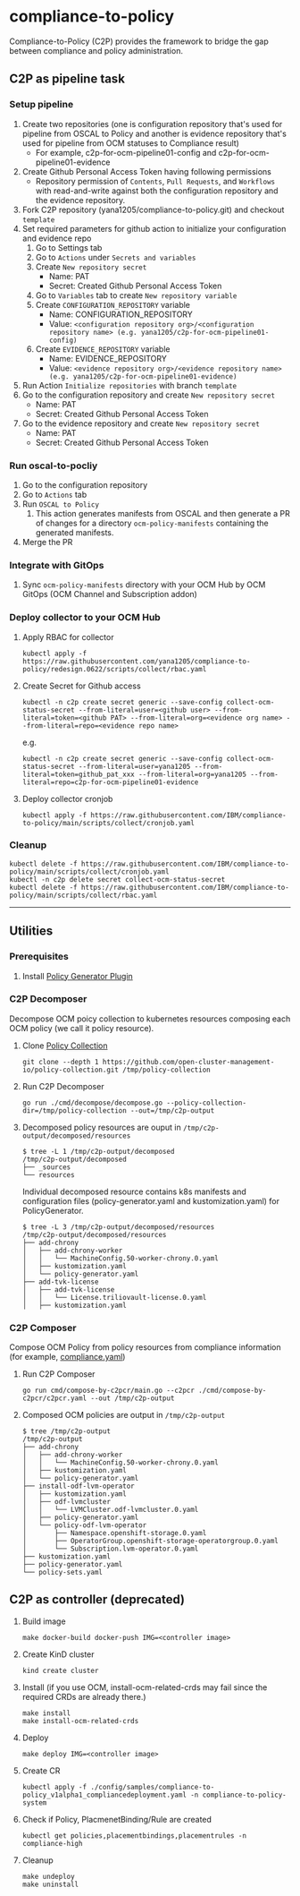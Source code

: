 # compliance-to-policy
Compliance-to-Policy (C2P) provides the framework to bridge the gap between compliance and policy administration.

## C2P as pipeline task
### Setup pipeline
1. Create two repositories (one is configuration repository that's used for pipeline from OSCAL to Policy and another is evidence repository that's used for pipeline from OCM statuses to Compliance result)
    - For example, c2p-for-ocm-pipeline01-config and c2p-for-ocm-pipeline01-evidence
1. Create Github Personal Access Token having following permissions
    - Repository permission of `Contents`, `Pull Requests`, and `Workflows` with read-and-write against both the configuration repository and the evidence repository.
1. Fork C2P repository (yana1205/compliance-to-policy.git) and checkout `template`
1. Set required parameters for github action to initialize your configuration and evidence repo
    1. Go to Settings tab
    1. Go to `Actions` under `Secrets and variables`
    1. Create `New repository secret`
        - Name: PAT
        - Secret: Created Github Personal Access Token  
    1. Go to `Variables` tab to create `New repository variable`
    1. Create `CONFIGURATION_REPOSITORY` variable
        - Name: CONFIGURATION_REPOSITORY
        - Value: `<configuration repository org>/<configuration repository name> (e.g. yana1205/c2p-for-ocm-pipeline01-config)`
    1. Create `EVIDENCE_REPOSITORY` variable
        - Name: EVIDENCE_REPOSITORY
        - Value: `<evidence repository org>/<evidence repository name> (e.g. yana1205/c2p-for-ocm-pipeline01-evidence)`
1. Run Action `Initialize repositories` with branch `template`
1. Go to the configuration repository and create `New repository secret`
    - Name: PAT
    - Secret: Created Github Personal Access Token
1. Go to the evidence repository and create `New repository secret`
    - Name: PAT
    - Secret: Created Github Personal Access Token

### Run oscal-to-pocliy
1. Go to the configuration repository
1. Go to `Actions` tab
1. Run `OSCAL to Policy`
    1. This action generates manifests from OSCAL and then generate a PR of changes for a directory `ocm-policy-manifests` containing the generated manifests.
1. Merge the PR

### Integrate with GitOps
1. Sync `ocm-policy-manifests` directory with your OCM Hub by OCM GitOps (OCM Channel and Subscription addon)

### Deploy collector to your OCM Hub
1. Apply RBAC for collector
    ```
    kubectl apply -f https://raw.githubusercontent.com/yana1205/compliance-to-policy/redesign.0622/scripts/collect/rbac.yaml
    ```
1. Create Secret for Github access
    ```
    kubectl -n c2p create secret generic --save-config collect-ocm-status-secret --from-literal=user=<github user> --from-literal=token=<github PAT> --from-literal=org=<evidence org name> --from-literal=repo=<evidence repo name>
    ```
    e.g.
    ```
    kubectl -n c2p create secret generic --save-config collect-ocm-status-secret --from-literal=user=yana1205 --from-literal=token=github_pat_xxx --from-literal=org=yana1205 --from-literal=repo=c2p-for-ocm-pipeline01-evidence
    ```
1. Deploy collector cronjob
    ```
    kubectl apply -f https://raw.githubusercontent.com/IBM/compliance-to-policy/main/scripts/collect/cronjob.yaml
    ```

### Cleanup
```
kubectl delete -f https://raw.githubusercontent.com/IBM/compliance-to-policy/main/scripts/collect/cronjob.yaml
kubectl -n c2p delete secret collect-ocm-status-secret 
kubectl delete -f https://raw.githubusercontent.com/IBM/compliance-to-policy/main/scripts/collect/rbac.yaml
```

---
## Utilities
### Prerequisites
1. Install [Policy Generator Plugin](https://github.com/open-cluster-management-io/policy-generator-plugin#as-a-kustomize-plugin)

### C2P Decomposer
Decompose OCM poicy collection to kubernetes resources composing each OCM policy (we call it policy resource).

1. Clone [Policy Collection](https://github.com/open-cluster-management-io/policy-collection)
    ```
    git clone --depth 1 https://github.com/open-cluster-management-io/policy-collection.git /tmp/policy-collection
    ```
1. Run C2P Decomposer
    ```
    go run ./cmd/decompose/decompose.go --policy-collection-dir=/tmp/policy-collection --out=/tmp/c2p-output
    ```
1. Decomposed policy resources are ouput in `/tmp/c2p-output/decomposed/resources`
    ```
    $ tree -L 1 /tmp/c2p-output/decomposed
    /tmp/c2p-output/decomposed
    ├── _sources
    └── resources
    ```
    Individual decomposed resource contains k8s manifests and configuration files (policy-generator.yaml and kustomization.yaml) for PolicyGenerator. 
    ```
    $ tree -L 3 /tmp/c2p-output/decomposed/resources
    /tmp/c2p-output/decomposed/resources
    ├── add-chrony
    │   ├── add-chrony-worker
    │   │   └── MachineConfig.50-worker-chrony.0.yaml
    │   ├── kustomization.yaml
    │   └── policy-generator.yaml
    ├── add-tvk-license
    │   ├── add-tvk-license
    │   │   └── License.triliovault-license.0.yaml
    │   ├── kustomization.yaml
    ```
### C2P Composer
Compose OCM Policy from policy resources from compliance information (for example, [compliance.yaml](cmd/compose/compliance.yaml))

1. Run C2P Composer
    ```
    go run cmd/compose-by-c2pcr/main.go --c2pcr ./cmd/compose-by-c2pcr/c2pcr.yaml --out /tmp/c2p-output
    ```
1. Composed OCM policies are output in `/tmp/c2p-output`
    ```
    $ tree /tmp/c2p-output                                                                             
    /tmp/c2p-output
    ├── add-chrony
    │   ├── add-chrony-worker
    │   │   └── MachineConfig.50-worker-chrony.0.yaml
    │   ├── kustomization.yaml
    │   └── policy-generator.yaml
    ├── install-odf-lvm-operator
    │   ├── kustomization.yaml
    │   ├── odf-lvmcluster
    │   │   └── LVMCluster.odf-lvmcluster.0.yaml
    │   ├── policy-generator.yaml
    │   └── policy-odf-lvm-operator
    │       ├── Namespace.openshift-storage.0.yaml
    │       ├── OperatorGroup.openshift-storage-operatorgroup.0.yaml
    │       └── Subscription.lvm-operator.0.yaml
    ├── kustomization.yaml
    ├── policy-generator.yaml
    └── policy-sets.yaml
    ```

## C2P as controller (deprecated)
1. Build image
    ```
    make docker-build docker-push IMG=<controller image>
    ```
1. Create KinD cluster
    ```
    kind create cluster
    ```
1. Install (if you use OCM, install-ocm-related-crds may fail since the required CRDs are already there.)
    ```
    make install
    make install-ocm-related-crds
    ```
1. Deploy
    ```
    make deploy IMG=<controller image>
    ```
1. Create CR
    ```
    kubectl apply -f ./config/samples/compliance-to-policy_v1alpha1_compliancedeployment.yaml -n compliance-to-policy-system 
    ```
1. Check if Policy, PlacmenetBinding/Rule are created
    ```
    kubectl get policies,placementbindings,placementrules -n compliance-high
    ```
1. Cleanup
    ```
    make undeploy
    make uninstall
    ```
